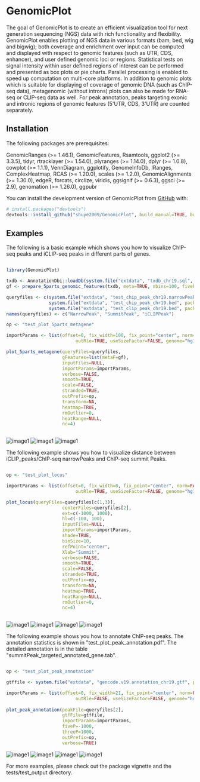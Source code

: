 
# GenomicPlot

<!-- badges: start -->
<!-- badges: end -->

The goal of GenomicPlot is to create an efficient visualization tool for next generation sequencing (NGS) data with rich functionality and flexibility. GenomicPlot enables plotting of NGS data in various formats (bam, bed, wig and bigwig); both coverage and enrichment over input can be computed and displayed with respect to genomic features (such as UTR, CDS, enhancer), and user defined genomic loci or regions. Statistical tests on signal intensity within user defined regions of interest can be performed and presented as box plots or pie charts. Parallel processing is enabled to speed up computation on multi-core platforms. In addition to genomic plots which is suitable for displaying of coverage of genomic DNA (such as ChIP-seq data), metagenomic (without introns) plots can also be made for RNA-seq or CLIP-seq data as well. For peak annotation, peaks targeting exonic and intronic regions of genomic features (5'UTR, CDS, 3'UTR) are counted separately.

## Installation

The following packages are prerequisites: 

GenomicRanges (>= 1.46.1), GenomicFeatures, Rsamtools, ggplot2 (>= 3.3.5), tidyr, rtracklayer (>= 1.54.0), plyranges (>= 1.14.0), dplyr (>= 1.0.8), cowplot (>= 1.1.1), VennDiagram, ggplotify, GenomeInfoDb, IRanges, ComplexHeatmap, RCAS (>= 1.20.0), scales (>= 1.2.0), GenomicAlignments (>= 1.30.0), edgeR, forcats, circlize, viridis, ggsignif (>= 0.6.3), ggsci (>= 2.9), genomation (>= 1.26.0), ggpubr

You can install the development version of GenomicPlot from [GitHub](https://github.com/) with:

``` r
# install.packages("devtools")
devtools::install_github("shuye2009/GenomicPlot", build_manual=TRUE, build_vignettes=TRUE)
```

## Examples

The following is a basic example which shows you how to visualize ChIP-seq peaks and iCLIP-seq peaks in different parts of genes.

``` r

library(GenomicPlot)

txdb <- AnnotationDbi::loadDb(system.file("extdata", "txdb_chr19.sql", package="GenomicPlot"))
gf <- prepare_5parts_genomic_features(txdb, meta=TRUE, nbins=100, fiveP=-2000, threeP=1000, longest=TRUE)

queryfiles <- c(system.file("extdata", "test_chip_peak_chr19.narrowPeak", package="GenomicPlot"),
                system.file("extdata", "test_chip_peak_chr19.bed", package="GenomicPlot"),
                system.file("extdata", "test_clip_peak_chr19.bed", package="GenomicPlot"))
names(queryfiles) <- c("NarrowPeak", "SummitPeak", "iCLIPPeak")

op <- "test_plot_5parts_metagene"

importParams <- list(offset=0, fix_width=100, fix_point="center", norm=FALSE, useScore=FALSE,
                          outRle=TRUE, useSizeFactor=FALSE, genome="hg19")

plot_5parts_metagene(queryFiles=queryfiles, 
                     gFeatures=list(metaF=gf), 
                     inputFiles=NULL, 
                     importParams=importParams,
                     verbose=FALSE, 
                     smooth=TRUE, 
                     scale=FALSE, 
                     stranded=TRUE, 
                     outPrefix=op, 
                     transform=NA, 
                     heatmap=TRUE,
                     rmOutlier=0, 
                     heatRange=NULL,
                     nc=4)
                     
```
![image1](./tests/test_output/test_plot_5parts_metagene1_1.png)
![image1](./tests/test_output/test_plot_5parts_metagene1_2.png)
![image1](./tests/test_output/test_plot_5parts_metagene1_3.png)

The following example shows you how to visualize distance between iCLIP_peaks/ChIP-seq narrowPeaks and ChIP-seq summit Peaks.

``` r

op <- "test_plot_locus"

importParams <- list(offset=0, fix_width=0, fix_point="center", norm=FALSE, useScore=FALSE,
                          outRle=TRUE, useSizeFactor=FALSE, genome="hg19")

plot_locus(queryFiles=queryfiles[c(1,3)], 
                     centerFiles=queryfiles[2], 
                     ext=c(-1000, 1000), 
                     hl=c(-100, 100), 
                     inputFiles=NULL,                              
                     importParams=importParams, 
                     shade=TRUE, 
                     binSize=10, 
                     refPoint="center", 
                     Xlab="Summit",
                     verbose=FALSE, 
                     smooth=TRUE, 
                     scale=FALSE, 
                     stranded=TRUE, 
                     outPrefix=op, 
                     transform=NA, 
                     heatmap=TRUE,
                     heatRange=NULL,
                     rmOutlier=0, 
                     nc=4)
                     
```
![image1](./tests/test_output/test_plot_locus1_1.png)
![image1](./tests/test_output/test_plot_locus1_2.png)
![image1](./tests/test_output/test_plot_locus1_3.png)
![image1](./tests/test_output/test_plot_locus1_4.png)

The following example shows you how to annotate ChIP-seq peaks. The annotation statistics is shown in "test_plot_peak_annotation.pdf". The detailed annotation is in the table "summitPeak_targeted_annotated_gene.tab".

``` r

op <- "test_plot_peak_annotation"

gtffile <- system.file("extdata", "gencode.v19.annotation_chr19.gtf", package="GenomicPlot")

importParams <- list(offset=0, fix_width=21, fix_point="center", norm=FALSE, useScore=FALSE,
                          outRle=FALSE, useSizeFactor=FALSE, genome="hg19")
                          
plot_peak_annotation(peakFile=queryfiles[2], 
                     gtfFile=gtffile, 
                     importParams=importParams, 
                     fiveP=-1000, 
                     threeP=1000, 
                     outPrefix=op, 
                     verbose=TRUE)

```
![image1](./tests/test_output/test_plot_peak_annotation1_1.png)
![image1](./tests/test_output/test_plot_peak_annotation1_2.png)
![image1](./tests/test_output/test_plot_peak_annotation1_3.png)
![image1](./tests/test_output/test_plot_peak_annotation1_4.png)

For more examples, please check out the package vignette and the tests/test_output directory.

